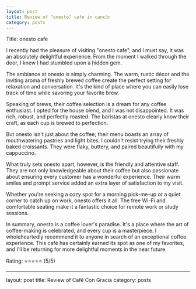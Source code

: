 ```yaml
---
layout: post
title: Review of "onesto" cafe in cancún
category: posts
---
```

Title: onesto cafe

I recently had the pleasure of visiting "onesto cafe", and I must say, it was an absolutely delightful experience. From the moment I walked through the door, I knew I had stumbled upon a hidden gem.

The ambiance at onesto is simply charming. The warm, rustic décor and the inviting aroma of freshly brewed coffee create the perfect setting for relaxation and conversation. It's the kind of place where you can easily lose track of time while savoring your favorite brew.

Speaking of brews, their coffee selection is a dream for any coffee enthusiast. I opted for the house blend, and I was not disappointed. It was rich, robust, and perfectly roasted. The baristas at onesto clearly know their craft, as each cup is brewed to perfection.

But onesto isn't just about the coffee; their menu boasts an array of mouthwatering pastries and light bites. I couldn't resist trying their freshly baked croissants. They were flaky, buttery, and paired beautifully with my cappuccino.

What truly sets onesto apart, however, is the friendly and attentive staff. They are not only knowledgeable about their coffee but also passionate about ensuring every customer has a wonderful experience. Their warm smiles and prompt service added an extra layer of satisfaction to my visit.

Whether you're seeking a cozy spot for a morning pick-me-up or a quiet corner to catch up on work, onesto offers it all. The free Wi-Fi and comfortable seating make it a fantastic choice for remote work or study sessions.

In summary, onesto is a coffee lover's paradise. It's a place where the art of coffee-making is celebrated, and every cup is a masterpiece. I wholeheartedly recommend it to anyone in search of an exceptional coffee experience. This café has certainly earned its spot as one of my favorites, and I'll be returning for more delightful moments in the near future.

Rating: ⭐⭐⭐⭐⭐ (5/5)

---

layout: post
title: Review of Café Con Gracia
category: posts

[jekyll]: https://github.com/mojombo/jekyll
[zh]: http://zachholman.com
[left]: https://github.com/holman/left#readme
[twitter]: https://twitter.com/holman
